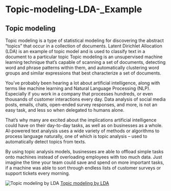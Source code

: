 # Topic-modeling-LDA-_Example
## Topic modeling
Topic modeling is a type of statistical modeling for discovering the abstract “topics” that occur in a collection of documents. Latent Dirichlet Allocation (LDA) is an example of topic model and is used to classify text in a document to a particular topic
Topic modeling is an unsupervised machine learning technique that’s capable of scanning a set of documents, detecting word and phrase patterns within them, and automatically clustering word groups and similar expressions that best characterize a set of documents.

You’ve probably been hearing a lot about artificial intelligence, along with terms like machine learning and Natural Language Processing (NLP). Especially if you work in a company that processes hundreds, or even thousands of customer interactions every day. Data analysis of social media posts, emails, chats, open-ended survey responses, and more, is not an easy task, and less so when delegated to humans alone.

That’s why many are excited about the implications artificial intelligence could have on their day-to-day tasks, as well as on businesses as a whole. AI-powered text analysis uses a wide variety of methods or algorithms to process language naturally, one of which is topic analysis – used to automatically detect topics from texts. 

By using topic analysis models, businesses are able to offload simple tasks onto machines instead of overloading employees with too much data. Just imagine the time your team could save and spend on more important tasks, if a machine was able to sort through endless lists of customer surveys or support tickets every morning.

![Topic modeling by LDA](https://github.com/h9-tect/Topic-modeling-LDA-_Example/blob/main/LDA_pic.png)
[Topic modeling by LDA](https://youtu.be/mWYiWmBXzp8 "Topic modeling by LDA")
